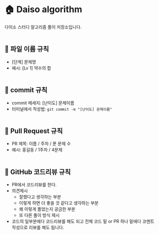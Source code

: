 # 🏠 Daiso algorithm
다이소 스터디 알고리즘 풀이 저장소입니다.
<br/>
<br/>

## 📌 파일 이름 규칙
- [단계] 문제명
- 예시: [Lv 1] 약수의 합
  <br/>
  <br/>

## 📌 commit 규칙
- commit 메세지: [난이도] 문제이름
- 터미널에서 작성법:
  `git commit -m "[난이도] 문제이름"`
  <br/>
  <br/>

## 📌 Pull Request 규칙
- PR 제목: 이름 / 주차 / 푼 문제 수
- 예시: 홍길동 / 1주차 / 4문제
  <br/>
  <br/>

## 📌 GitHub 코드리뷰 규칙
- PR에서 코드리뷰를 한다.
- 의견제시
  - 잘했다고 생각하는 부분
  - 이렇게 하면 더 좋을 것 같다고 생각하는 부분
  - 왜 이렇게 풀었는지 궁금한 부분
  - 또 다른 풀이 방식 제시
- 코드의 일부분에다 코드리뷰를 해도 되고 전체 코드 밑 or PR 하나 밑에다 코멘트 작성으로 리뷰를 해도 됩니다.
  <br/>
  <br/>
